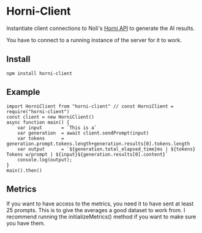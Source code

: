 # Horni-Client

Instantiate client connections to Noli's [Horni API](https://gitlab.com/nolialsea/horni-api) to generate the AI results.

You have to connect to a running instance of the server for it to work.

## Install
	npm install horni-client

## Example

	import HorniClient from "horni-client" // const HorniClient = require("horni-client")
	const client = new HorniClient()
	async function main() {
		var input       = `This is a`
		var generation  = await client.sendPrompt(input)
		var tokens      = generation.prompt.tokens.length+generation.results[0].tokens.length
		var output      = `${generation.total_elapsed_time}ms | ${tokens} Tokens w/prompt | ${input}${generation.results[0].content}`
		console.log(output);
	}
	main().then()
## Metrics
If you want to have access to the metrics, you need it to have sent at least 25 prompts. This is to give the averages a good dataset to work from. I recommend running the initializeMetrics() method if you want to make sure you have them.